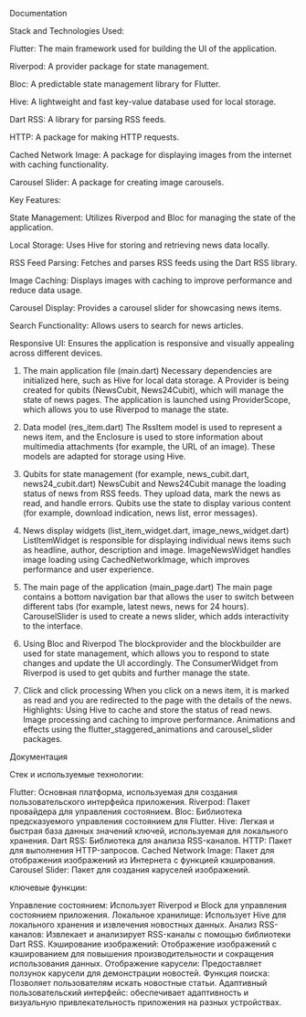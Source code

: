 Documentation

Stack and Technologies Used:


Flutter: The main framework used for building the UI of the application.

Riverpod: A provider package for state management.

Bloc: A predictable state management library for Flutter.

Hive: A lightweight and fast key-value database used for local storage.

Dart RSS: A library for parsing RSS feeds.

HTTP: A package for making HTTP requests.

Cached Network Image: A package for displaying images from the internet with caching functionality.

Carousel Slider: A package for creating image carousels.

Key Features:


State Management: Utilizes Riverpod and Bloc for managing the state of the application.

Local Storage: Uses Hive for storing and retrieving news data locally.

RSS Feed Parsing: Fetches and parses RSS feeds using the Dart RSS library.

Image Caching: Displays images with caching to improve performance and reduce data usage.

Carousel Display: Provides a carousel slider for showcasing news items.

Search Functionality: Allows users to search for news articles.

Responsive UI: Ensures the application is responsive and visually appealing across different devices.


1. The main application file (main.dart)
Necessary dependencies are initialized here, such as Hive for local data storage.
A Provider is being created for qubits (NewsCubit, News24Cubit), which will manage the state of news pages.
The application is launched using ProviderScope, which allows you to use Riverpod to manage the state.

2. Data model (res_item.dart)
The RssItem model is used to represent a news item, and the Enclosure is used to store information about multimedia attachments (for example, the URL of an image).
These models are adapted for storage using Hive.

3. Qubits for state management (for example, news_cubit.dart, news24_cubit.dart)
NewsCubit and News24Cubit manage the loading status of news from RSS feeds. They upload data, mark the news as read, and handle errors.
Qubits use the state to display various content (for example, download indication, news list, error messages).

4. News display widgets (list_item_widget.dart, image_news_widget.dart)
ListItemWidget is responsible for displaying individual news items such as headline, author, description and image.
ImageNewsWidget handles image loading using CachedNetworkImage, which improves performance and user experience.

5. The main page of the application (main_page.dart)
The main page contains a bottom navigation bar that allows the user to switch between different tabs (for example, latest news, news for 24 hours).
CarouselSlider is used to create a news slider, which adds interactivity to the interface.

6. Using Bloc and Riverpod
The blockprovider and the blockbuilder are used for state management, which allows you to respond to state changes and update the UI accordingly.
The ConsumerWidget from Riverpod is used to get qubits and further manage the state.

7. Click and click processing
When you click on a news item, it is marked as read and you are redirected to the page with the details of the news.
Highlights:  Using Hive to cache and store the status of read news.
Image processing and caching to improve performance.
Animations and effects using the flutter_staggered_animations and carousel_slider packages.



Документация

Стек и используемые технологии:

Flutter: Основная платформа, используемая для создания пользовательского интерфейса приложения.
Riverpod: Пакет провайдера для управления состоянием.
Bloc: Библиотека предсказуемого управления состоянием для Flutter.
Hive: Легкая и быстрая база данных значений ключей, используемая для локального хранения.
Dart RSS: Библиотека для анализа RSS-каналов.
HTTP: Пакет для выполнения HTTP-запросов.
Cached Network Image: Пакет для отображения изображений из Интернета с функцией кэширования.
Carousel Slider: Пакет для создания каруселей изображений.

ключевые функции:

Управление состоянием: Использует Riverpod и Block для управления состоянием приложения.
Локальное хранилище: Использует Hive для локального хранения и извлечения новостных данных.
Анализ RSS-каналов: Извлекает и анализирует RSS-каналы с помощью библиотеки Dart RSS.
Кэширование изображений: Отображение изображений с кэшированием для повышения производительности и сокращения использования данных.
Отображение карусели: Предоставляет ползунок карусели для демонстрации новостей.
Функция поиска: Позволяет пользователям искать новостные статьи.
Адаптивный пользовательский интерфейс: обеспечивает адаптивность и визуальную привлекательность приложения на разных устройствах.
